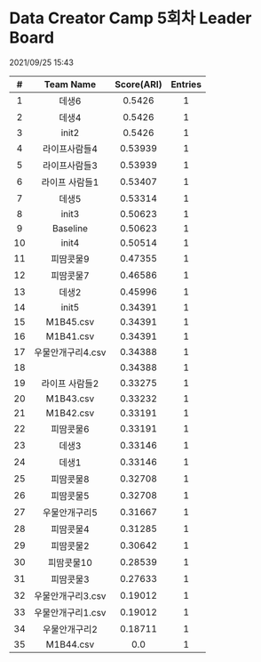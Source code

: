 # Data Creator Camp 5회차 Leader Board
2021/09/25 15:43

|#|Team Name|Score(ARI)|Entries|  
|:---:|:---:|:---:|:---:|  
|1|데생6|0.5426|1|  
|2|데생4|0.5426|1|  
|3|init2|0.5426|1|  
|4|라이프사람들4|0.53939|1|  
|5|라이프사람들3|0.53939|1|  
|6|라이프 사람들1|0.53407|1|  
|7|데생5|0.53314|1|  
|8|init3|0.50623|1|  
|9|Baseline|0.50623|1|  
|10|init4|0.50514|1|  
|11|피땀콧물9|0.47355|1|  
|12|피땀콧물7|0.46586|1|  
|13|데생2|0.45996|1|  
|14|init5|0.34391|1|  
|15|M1B45.csv|0.34391|1|  
|16|M1B41.csv|0.34391|1|  
|17|우물안개구리4.csv|0.34388|1|  
|18||0.34388|1|  
|19|라이프 사람들2|0.33275|1|  
|20|M1B43.csv|0.33232|1|  
|21|M1B42.csv|0.33191|1|  
|22|피땀콧물6|0.33191|1|  
|23|데생3|0.33146|1|  
|24|데생1|0.33146|1|  
|25|피땀콧물8|0.32708|1|  
|26|피땀콧물5|0.32708|1|  
|27|우물안개구리5|0.31667|1|  
|28|피땀콧물4|0.31285|1|  
|29|피땀콧물2|0.30642|1|  
|30|피땀콧물10|0.28539|1|  
|31|피땀콧물3|0.27633|1|  
|32|우물안개구리3.csv|0.19012|1|  
|33|우물안개구리1.csv|0.19012|1|  
|34|우물안개구리2|0.18711|1|  
|35|M1B44.csv|0.0|1|  
